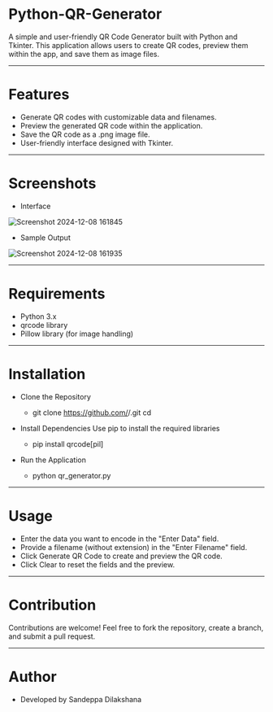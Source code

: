 # Python-QR-Generator
A simple and user-friendly QR Code Generator built with Python and Tkinter. This application allows users to create QR codes, preview them within the app, and save them as image files.

---

# Features
+ Generate QR codes with customizable data and filenames.
+ Preview the generated QR code within the application.
+ Save the QR code as a .png image file.
+ User-friendly interface designed with Tkinter.
  
---

# Screenshots

- Interface
  
![Screenshot 2024-12-08 161845](https://github.com/user-attachments/assets/2f2a78db-c4c0-4da9-a28f-9dfbab7940e1)

- Sample Output
  
![Screenshot 2024-12-08 161935](https://github.com/user-attachments/assets/6e8bbae3-2cb6-4b6f-a5d1-8486752f4442)

---

# Requirements

+ Python 3.x
+ qrcode library
+ Pillow library (for image handling)

---

# Installation

- Clone the Repository
   - git clone https://github.com/<your-username>/<repository-name>.git
cd <repository-name>

- Install Dependencies Use pip to install the required libraries
    - pip install qrcode[pil]

- Run the Application
    - python qr_generator.py
      
---

# Usage

- Enter the data you want to encode in the "Enter Data" field.
- Provide a filename (without extension) in the "Enter Filename" field.
- Click Generate QR Code to create and preview the QR code.
- Click Clear to reset the fields and the preview.

---

# Contribution

Contributions are welcome! Feel free to fork the repository, create a branch, and submit a pull request.

---

# Author

- Developed by Sandeppa Dilakshana
